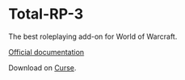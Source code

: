 # Total-RP-3
The best roleplaying add-on for World of Warcraft.

[Official documentation](https://totalrp3.info/documentation)

Download on [Curse](http://curse.totalrp3.info).
